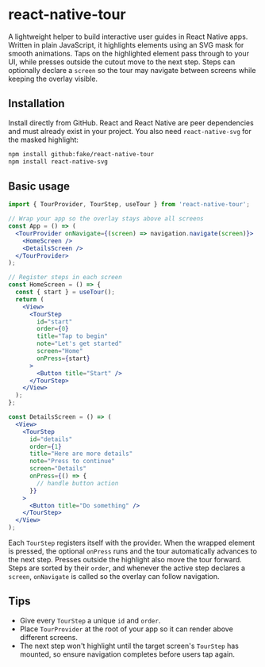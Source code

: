 # react-native-tour

A lightweight helper to build interactive user guides in React Native apps. Written in
plain JavaScript, it highlights elements using an SVG mask for smooth animations. Taps on the
highlighted element pass through to your UI, while presses outside the cutout move to the next step.
Steps can optionally declare a `screen` so the tour may navigate between screens while keeping the
overlay visible.

## Installation

Install directly from GitHub. React and React Native are peer dependencies and
must already exist in your project. You also need `react-native-svg` for the
masked highlight:

```bash
npm install github:fake/react-native-tour
npm install react-native-svg
```

## Basic usage

```jsx
import { TourProvider, TourStep, useTour } from 'react-native-tour';

// Wrap your app so the overlay stays above all screens
const App = () => (
  <TourProvider onNavigate={(screen) => navigation.navigate(screen)}>
    <HomeScreen />
    <DetailsScreen />
  </TourProvider>
);

// Register steps in each screen
const HomeScreen = () => {
  const { start } = useTour();
  return (
    <View>
      <TourStep
        id="start"
        order={0}
        title="Tap to begin"
        note="Let's get started"
        screen="Home"
        onPress={start}
      >
        <Button title="Start" />
      </TourStep>
    </View>
  );
};

const DetailsScreen = () => (
  <View>
    <TourStep
      id="details"
      order={1}
      title="Here are more details"
      note="Press to continue"
      screen="Details"
      onPress={() => {
        // handle button action
      }}
    >
      <Button title="Do something" />
    </TourStep>
  </View>
);
```

Each `TourStep` registers itself with the provider. When the wrapped element is
pressed, the optional `onPress` runs and the tour automatically advances to the
next step. Presses outside the highlight also move the tour forward. Steps are
sorted by their `order`, and whenever the active step declares a `screen`,
`onNavigate` is called so the overlay can follow navigation.

## Tips

- Give every `TourStep` a unique `id` and `order`.
- Place `TourProvider` at the root of your app so it can render above different
  screens.
- The next step won't highlight until the target screen's `TourStep` has
  mounted, so ensure navigation completes before users tap again.
